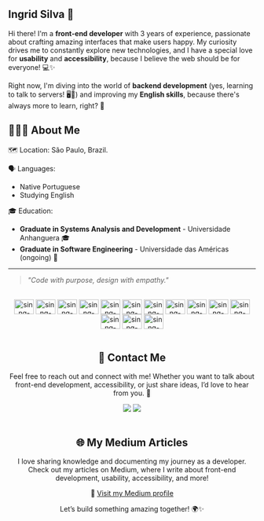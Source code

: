 ## Ingrid Silva 💫 


Hi there! I'm a **front-end developer** with 3 years of experience, passionate about crafting amazing interfaces that make users happy. My curiosity drives me to constantly explore new technologies, and I have a special love for **usability** and **accessibility**, because I believe the web should be for everyone! 💻✨  

Right now, I'm diving into the world of **backend development** (yes, learning to talk to servers! 🖥️🔧) and improving my **English skills**, because there's always more to learn, right? 🚀  



## 👩🏽‍💻 About Me

🗺️ Location: São Paulo, Brazil.

🗣️ Languages:
- Native Portuguese  
- Studying English  

🎓 Education:
- **Graduate in Systems Analysis and Development** - Universidade Anhanguera 🎓  
- **Graduate in Software Engineering** - Universidade das Américas (ongoing) 🚀

---

> *"Code with purpose, design with empathy."*  

<div style="display: inline_block" align="center"><br>
<img align="center" alt="sinng-android" height="30" width="40" src="https://cdn.jsdelivr.net/gh/devicons/devicon/icons/android/android-original.svg">
<img align="center" alt="sinng-android-studio" height="30" width="40" src="https://cdn.jsdelivr.net/gh/devicons/devicon/icons/androidstudio/androidstudio-original.svg">
<img align="center" alt="sinng-firebase" height="30" width="40" src="https://cdn.jsdelivr.net/gh/devicons/devicon/icons/firebase/firebase-plain.svg">
<img align="center" alt="sinng-git" height="30" width="40" src="https://cdn.jsdelivr.net/gh/devicons/devicon/icons/git/git-original.svg">
<img align="center" alt="sinng-kotlin" height="30" width="40" src="https://cdn.jsdelivr.net/gh/devicons/devicon/icons/kotlin/kotlin-original.svg">
<img align="center" alt="sinng-kotlin" height="30" width="40" src="https://cdn.jsdelivr.net/gh/devicons/devicon@latest/icons/azuresqldatabase/azuresqldatabase-original.svg" />
<img align="center" alt="sinng-kotlin" height="30" width="40" 
src="https://cdn.jsdelivr.net/gh/devicons/devicon@latest/icons/bitbucket/bitbucket-original.svg"/>
<img align="center" alt="sinng-kotlin" height="30" width="40" src="https://cdn.jsdelivr.net/gh/devicons/devicon@latest/icons/figma/figma-original.svg" />
<img align="center" alt="sinng-kotlin" height="30" width="40" src="https://cdn.jsdelivr.net/gh/devicons/devicon@latest/icons/confluence/confluence-original.svg" />
<img align="center" alt="sinng-kotlin" height="30" width="40" src="https://cdn.jsdelivr.net/gh/devicons/devicon@latest/icons/javascript/javascript-original.svg" />
<img align="center" alt="sinng-kotlin" height="30" width="40" src="https://cdn.jsdelivr.net/gh/devicons/devicon@latest/icons/css3/css3-original.svg" />
<img align="center" alt="sinng-kotlin" height="30" width="40" src="https://cdn.jsdelivr.net/gh/devicons/devicon@latest/icons/postman/postman-original.svg" />
<img align="center" alt="sinng-kotlin" height="30" width="40" src="https://cdn.jsdelivr.net/gh/devicons/devicon@latest/icons/splunk/splunk-original-wordmark.svg" />
<img align="center" alt="sinng-kotlin" height="30" width="40" src="https://cdn.jsdelivr.net/gh/devicons/devicon@latest/icons/visualstudio/visualstudio-original.svg" />
</div>

<div style="display: inline_block" align="center"><br>

## 🌟 Contact Me 

Feel free to reach out and connect with me! Whether you want to talk about front-end development, accessibility, or just share ideas, I’d love to hear from you. 🚀
<div align="center"> 
  <a href = "mailto:sinngtec@gmail.com"><img src="https://img.shields.io/badge/-Gmail-%23333?style=for-the-badge&logo=gmail&logoColor=white" target="_blank"></a>
  <a href="https://www.linkedin.com/in/ingridsilva95/" target="_blank"><img src="https://img.shields.io/badge/-LinkedIn-%230077B5?style=for-the-badge&logo=linkedin&logoColor=white" target="_blank"></a> <br>

<div style="display: inline_block" align="center"><br>
  
## 🌐 My Medium Articles
I love sharing knowledge and documenting my journey as a developer. Check out my articles on Medium, where I write about front-end development, usability, accessibility, and more!

🔗 [Visit my Medium profile](https://medium.com/@sinngtec)

Let’s build something amazing together! 🌍✨
</div>
